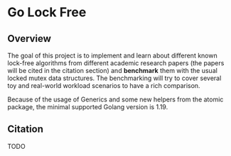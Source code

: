 # Go Lock Free

## Overview

The goal of this project is to implement and learn about different known lock-free algorithms from different academic research papers (the papers will be cited in the citation section) and **benchmark** them with the usual locked mutex data structures. The benchmarking will try to cover several toy and real-world workload scenarios to have a rich comparison.

Because of the usage of Generics and some new helpers from the atomic package, the minimal supported Golang version is 1.19.

## Citation

TODO
